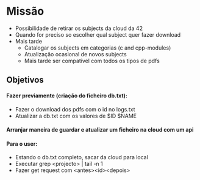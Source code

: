 # Missão
- Possibilidade de retirar os subjects da cloud da 42
- Quando for preciso so escolher qual subject quer fazer download
- Mais tarde
	- Catalogar os subjects em categorias (c and cpp-modules)
	- Atualização ocasional de novos subjects
	- Mais tarde ser compativel com todos os tipos de pdfs

## Objetivos

#### Fazer previamente (criação do ficheiro db.txt):
- Fazer o download dos pdfs com o id no logs.txt
- Atualizar a db.txt com os valores de $ID $NAME

#### Arranjar maneira de guardar e atualizar um ficheiro na cloud com um api

#### Para o user:
- Estando o db.txt completo, sacar da cloud para local
- Executar grep \<projecto> | tail -n 1
- Fazer get request com \<antes>\<id>\<depois>
